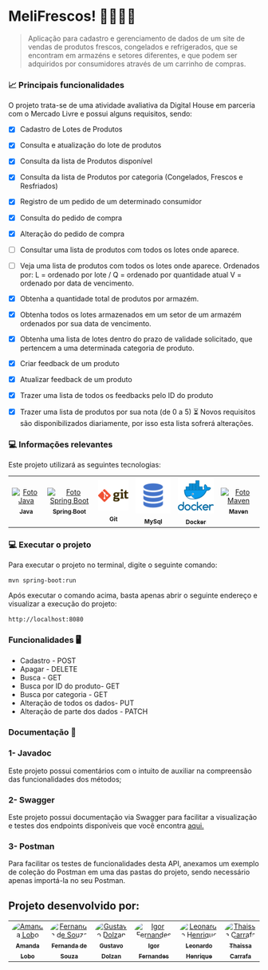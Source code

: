 # MeliFrescos! 🍅🌽🍓️🥬



> Aplicação para cadastro e gerenciamento de dados de um site de vendas de produtos frescos, congelados
> e refrigerados, que se encontram em armazéns e setores diferentes, e que podem ser adquiridos
> por consumidores através de um carrinho de compras.

### 📈 Principais funcionalidades

O projeto trata-se de uma atividade avaliativa da Digital House em parceria com o Mercado Livre e possui alguns
requisitos, sendo:

- [x] Cadastro de Lotes de Produtos
- [x] Consulta e atualização do lote de produtos
- [x] Consulta da lista de Produtos disponível
- [x] Consulta da lista de Produtos por categoria (Congelados, Frescos e Resfriados)
- [x] Registro de um pedido de um determinado consumidor
- [x] Consulta do pedido de compra
- [x] Alteração do pedido de compra
- [ ] Consultar uma lista de produtos com todos os lotes onde aparece.
- [ ] Veja uma lista de produtos com todos os lotes onde aparece. Ordenados por: L = ordenado por lote / Q = ordenado por quantidade atual
 V = ordenado por data de vencimento.
- [x] Obtenha a quantidade total de produtos por armazém.
- [x] Obtenha todos os lotes armazenados em um setor de um armazém ordenados por sua data de vencimento.
- [x] Obtenha uma lista de lotes dentro do prazo de validade solicitado, que pertencem a uma determinada categoria de produto.
- [x] Criar feedback de um produto
- [x] Atualizar feedback de um produto
- [x] Trazer uma lista de todos os feedbacks pelo ID do produto
- [x] Trazer uma lista de produtos por sua nota (de 0 a 5)
⏳ Novos requisitos são disponibilizados diariamente, por isso esta lista 
sofrerá alterações.


### 💻 Informações relevantes

Este projeto utilizará as seguintes tecnologias:

<table>
  <tr>
    <td align="center">
      <a href="#">
        <img src="https://img.shields.io/badge/Java-ED8B00?style=for-the-badge&logo=java&logoColor=white" width="100px;" alt="Foto Java"/><br>
        <sub>
          <b> Java </b>
        </sub>
      </a>
    </td>
    <td align="center">
      <a href="#">
        <img src="https://img.shields.io/badge/Spring_Boot-F2F4F9?style=for-the-badge&logo=spring-boot" width="100px;" alt="Foto Spring Boot"/><br>
        <sub>
          <b>Spring Boot</b>
        </sub>
      </a>
    </td>
 <td align="center">
      <a href="#">
        <img src="https://raw.githubusercontent.com/github/explore/master/topics/git/git.png" width="100px;" alt="Foto Spring Boot"/><br>
        <sub>
          <b>Git</b>
        </sub>
      </a>
    </td>
 <td align="center">
      <a href="#">
        <img src="https://raw.githubusercontent.com/github/explore/master/topics/sql/sql.png" width="100px;" alt="Foto Sql"/><br>
        <sub>
          <b>MySql</b>
        </sub>
      </a>
    </td>
 <td align="center">
      <a href="#">
        <img src="https://raw.githubusercontent.com/github/explore/master/topics/docker/docker.png" width="100px;" alt="Docker"/><br>
        <sub>
          <b>Docker</b>
        </sub>
      </a>
    </td>
    <td align="center">
      <a href="#">
        <img src="https://img.shields.io/badge/apache_maven-C71A36?style=for-the-badge&logo=apachemaven&logoColor=white" width="100px;" alt="Foto Maven"/><br>
        <sub>
          <b>Maven</b>
        </sub>
      </a>
    </td>
  </tr>
</table>

### 💻 Executar o projeto


Para executar o projeto no terminal, digite o seguinte comando:

```shell script
mvn spring-boot:run 
```

Após executar o comando acima, basta apenas abrir o seguinte endereço e visualizar a execução do projeto:

```
http://localhost:8080
```

### Funcionalidades  🖥
- Cadastro - POST
- Apagar - DELETE
- Busca - GET
- Busca por ID do produto- GET
- Busca por categoria - GET
- Alteração de todos os dados- PUT
- Alteração de parte dos dados - PATCH

### Documentação   📩

### 1- Javadoc

Este projeto possui comentários com o intuito de auxiliar na compreensão das funcionalidades dos métodos;

### 2- Swagger

Este projeto possui documentação via Swagger para facilitar a visualização e testes dos endpoints disponíveis que você encontra [aqui.](http://localhost:8080/swagger-ui/index.html#/fresh-products-controller/getAllProductsAnnoucement)

### 3- Postman

Para facilitar os testes de funcionalidades desta API, anexamos um exemplo de coleção do Postman em uma das pastas do projeto, sendo necessário apenas importá-la no seu Postman.



## Projeto desenvolvido por:
<table>
<tr>
<td align="center"><a href="https://github.com/amanda-lobo1"><img style="border-radius: 50%;" src="https://github.com/amanda-lobo1.png" width="100px;" alt="Amanda Lobo"/><br /><sub><b>Amanda Lobo</b></sub></a><br/></td>
<td align="center"><a href="https://github.com/fernandaadesouza"><img style="border-radius: 50%;" src="https://github.com/fernandaadesouza.png" width="100px;" alt="Fernanda de Souza"/><br /><sub><b>Fernanda de Souza</b></sub></a><br/></td>
<td align="center"><a href="https://github.com/gugadolzan"><img style="border-radius: 50%;" src="https://github.com/gugadolzan.png" width="100px;" alt="Gustavo Dolzan"/><br /><sub><b>Gustavo Dolzan</b></sub></a><br/></td> 
<td align="center"><a href="https://github.com/IgorFernandesMeli"><img style="border-radius: 50%;" src="https://github.com/IgorFernandesMeli.png" width="100px;" alt="Igor Fernandes"/><br /><sub><b>Igor Fernandes</b></sub></a><br/></td>
<td align="center"><a href="https://github.com/eliHC"><img style="border-radius: 50%;" src="https://github.com/eliHC.png" width="100px;" alt="Leonardo Henrique"/><br /><sub><b>Leonardo Henrique</b></sub></a><br/></td>
<td align="center"><a href="https://github.com/thaissacarrafa"><img style="border-radius: 50%;" src="https://github.com/thaissacarrafa.png" width="100px;" alt="Thaissa Carrafa"/><br /><sub><b>Thaissa Carrafa</b></sub></a><br/></td>
</table>
